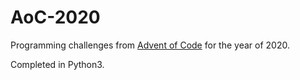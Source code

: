 # AoC-2020
Programming challenges from [Advent of Code](https://adventofcode.com/) for the year of 2020. 

Completed in Python3.
